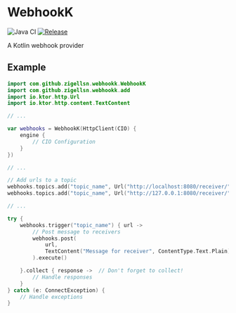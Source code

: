 # WebhookK

![Java CI](https://github.com/zigellsn/WebhookK/workflows/Java%20CI/badge.svg) 
[![Release](https://jitpack.io/v/zigellsn/WebhookK.svg)](https://jitpack.io/#zigellsn/WebhookK)

A Kotlin webhook provider

## Example
```Kotlin
import com.github.zigellsn.webhookk.WebhookK
import com.github.zigellsn.webhookk.add
import io.ktor.http.Url
import io.ktor.http.content.TextContent

// ...

var webhooks = WebhookK(HttpClient(CIO) {
    engine {
        // CIO Configuration
    }
})

// ...

// Add urls to a topic
webhooks.topics.add("topic_name", Url("http://localhost:8080/receiver/"))
webhooks.topics.add("topic_name", Url("http://127.0.0.1:8080/receiver/"))

// ...

try {
    webhooks.trigger("topic_name") { url ->
        // Post message to receivers
        webhooks.post(
            url,
            TextContent("Message for receiver", ContentType.Text.Plain)
        ).execute()

    }.collect { response ->  // Don't forget to collect!
        // Handle responses
    }
} catch (e: ConnectException) {
    // Handle exceptions
}
```